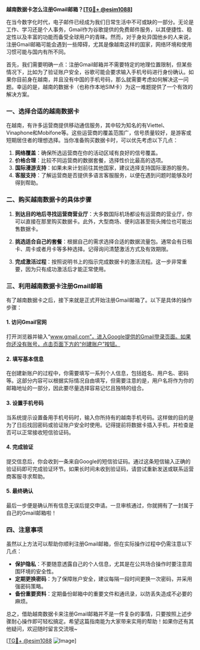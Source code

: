 **越南数据卡怎么注册Gmail邮箱？[[TG💪+ @esim1088](https://t.me/s/esim1088)]**

在当今数字化时代，电子邮件已经成为我们日常生活中不可或缺的一部分。无论是工作、学习还是个人事务，Gmail作为谷歌提供的免费邮件服务，以其便捷性、稳定性以及丰富的功能而备受全球用户的青睐。然而，对于身处异国他乡的人来说，注册Gmail邮箱可能会遇到一些障碍，尤其是像越南这样的国家，网络环境和使用习惯可能与国内有所不同。

首先，我们需要明确一点：注册Gmail邮箱并不需要特定的地理位置限制，但某些情况下，比如为了验证账户安全，谷歌可能会要求输入手机号码进行身份确认。如果你目前身在越南，并且没有中国的手机号码，那么就需要考虑如何解决这一问题。幸运的是，越南的数据卡（也称作本地SIM卡）为这一难题提供了一个有效的解决方案。

### 一、选择合适的越南数据卡

在越南，有许多运营商提供移动通信服务，其中较为知名的有Viettel、Vinaphone和Mobifone等。这些运营商的覆盖范围广，信号质量较好，是游客或短期居住者的理想选择。当你准备购买数据卡时，可以优先考虑以下几点：

1. **网络覆盖**：确保所选运营商在你的活动区域有良好的信号覆盖。
2. **价格合理**：比较不同运营商的数据套餐，选择性价比最高的选项。
3. **国际漫游支持**：如果未来计划前往其他国家，建议选择支持国际漫游的服务。
4. **客服支持**：了解运营商是否提供多语言客服服务，以便在遇到问题时能够及时得到帮助。

### 二、购买越南数据卡的具体步骤

1. **到达目的地后寻找运营商营业厅**：大多数国际机场都设有运营商的营业厅，你可以直接在那里购买数据卡。此外，大型商场、便利店甚至街头摊位也可能出售数据卡。
   
2. **挑选适合自己的套餐**：根据自己的需求选择合适的数据流量包。通常会有日租卡、周卡或者月卡等多种选择。记得询问清楚激活方式及有效期限。

3. **完成激活过程**：按照说明书上的指示完成数据卡的激活流程。这一步非常重要，因为只有成功激活后才能正常使用。

### 三、利用越南数据卡注册Gmail邮箱

有了越南数据卡之后，接下来就是正式开始注册Gmail邮箱了。以下是具体的操作步骤：

#### 1. 访问Gmail官网
打开浏览器并输入“www.gmail.com”，进入Google提供的Gmail登录页面。如果你还没有账号，点击页面下方的“创建账户”按钮。

#### 2. 填写基本信息
在创建新账户的过程中，你需要填写一系列个人信息，包括姓名、用户名、密码等。这部分内容可以根据实际情况自由填写，但需要注意的是，用户名将作为你的邮箱地址的一部分，因此要尽量选择容易记忆且独特的组合。

#### 3. 设置手机号码
当系统提示设置备用手机号码时，输入你所持有的越南手机号码。这样做的目的是为了日后找回密码或验证账户安全时使用。记得提前将数据卡插入手机，并检查是否可以正常接收短信验证码。

#### 4. 完成验证
提交信息后，你会收到一条来自Google的短信验证码。通过这条短信输入正确的验证码即可完成验证环节。如果长时间未收到验证码，请尝试重新发送或联系运营商客服寻求帮助。

#### 5. 最终确认
最后一步便是确认所有信息无误后提交申请。一旦审核通过，你就拥有了一封属于自己的Gmail邮箱啦！

### 四、注意事项

虽然以上方法可以帮助你顺利注册Gmail邮箱，但在实际操作过程中仍需注意以下几点：

- **保护隐私**：不要随意透露自己的个人信息，尤其是在公共场合操作时要注意周围环境的安全性。
- **定期更换密码**：为了保障账户安全，建议每隔一段时间更换一次密码，并采用强密码策略。
- **备份重要资料**：定期备份邮箱中的重要文件和通讯录，以防丢失造成不必要的麻烦。

总之，借助越南数据卡来注册Gmail邮箱并不是一件复杂的事情，只要按照上述步骤耐心操作即可轻松搞定。希望这篇指南能为大家带来实用的帮助！如果你还有其他疑问，欢迎随时留言交流哦~

[[TG💪+ @esim1088](https://t.me/s/esim1088) ![Image](https://i.postimg.cc/4NQfJmqS/Snipaste-2025-05-13-00-14-12.png)]